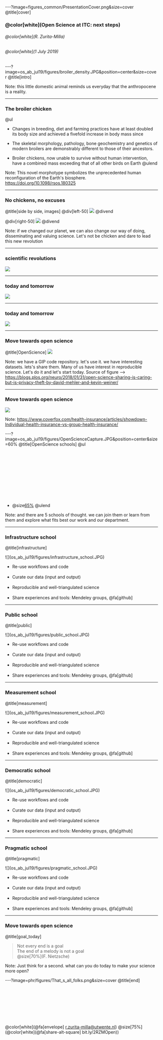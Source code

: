 ---?image=figures_common/PresentationCover.png&size=cover
@title[cover]
### @color[white](Open Science at ITC: next steps)
###### @color[white](R. Zurita-Milla)
###### @color[white](1 July 2019) 

---?image=os_ab_jul19/figures/broiler_density.JPG&position=center&size=cover
@title[intro]

Note: this little domestic animal reminds us everyday that the anthropocene is a reality.

---
### The broiler chicken 

@ul
- Changes in breeding, diet and farming practices have at least doubled its body size and achieved a fivefold increase in body mass since 

- The skeletal morphology, pathology, bone geochemistry and genetics of modern broilers are demonstrably different to those of their ancestors. 

- Broiler chickens, now unable to survive without human intervention, have a combined mass exceeding that of all other birds on Earth 
@ulend

Note: This novel morphotype symbolizes the unprecedented human reconfiguration of the Earth's biosphere. https://doi.org/10.1098/rsos.180325

---
### No chickens, no excuses  
@title[side by side, images]
@div[left-50]
![](os_ab_jul9/figures/broiler.jpg)
@divend

@div[right-50]
![](os_ab_jul9/figures/openscience_logo.png)
@divend

Note: if we changed our planet, we can also change our way of doing, disseminating and valuing science. Let's not be chicken and dare to lead this new revolution 

--- 
### scientific revolutions
![](os_ab_jul19/figures/cost_publishing.JPG)

---
### today and tomorrow
![](os_ab_jul19/figures/research_today_future.JPG)
 
---
### today and tomorrow
![](os_ab_jul19/figures/research_today_future2.JPG)
 
--- 
### Move towards open science 
@title[OpenScience]
![](phr/figures/OpenScience.png)

Note: we have a GIP code repository. let's use it. we have interesting datasets. lets's share them. Many of us have interest in reproducible science. Let's do it and let's start today. Source of figure --> https://blogs.plos.org/neuro/2018/01/31/open-science-sharing-is-caring-but-is-privacy-theft-by-david-mehler-and-kevin-weiner/

--- 
### Move towards open science 
![](os_ab_jul19/figures/individual_vs_family.jpg)

Note: https://www.coverfox.com/health-insurance/articles/showdown-Individual-health-insurance-vs-group-health-insurance/

---?image=os_ab_jul19/figures/OpenScienceCapture.JPG&position=center&size=60% 
@title[OpenScience schools]
@ul
<br><br><br><br><br><br><br><br><br><br><br>
- @size[65%](DOI:10.1007/978-3-319-00026-8_2)
@ulend

Note: and there are 5 schools of thought. we can join them or learn from them and explore what fits best our work and our department.
 
---
### Infrastructure school
@title[infrastructure]
<div class="left">
![](os_ab_jul19/figures/infrastructure_school.JPG)
</div>
<div class="right">
    <ul>
        <li>Re-use workflows and code</li>
        <br>
        <li>‎Curate our data (input and output)</li>
        <br>
        <li>Reproducible and well-triangulated science</li>
        <br>
        <li> Share experiences and tools: Mendeley groups, @fa[github] </li>
    </ul>
</div>

---
### Public school
@title[public]
<div class="left">
![](os_ab_jul19/figures/public_school.JPG)
</div>
<div class="right">
    <ul>
        <li>Re-use workflows and code</li>
        <br>
        <li>‎Curate our data (input and output)</li>
        <br>
        <li>Reproducible and well-triangulated science</li>
        <br>
        <li> Share experiences and tools: Mendeley groups, @fa[github] </li>
    </ul>
</div>

---
### Measurement school
@title[measurement]
<div class="left">
![](os_ab_jul19/figures/measurement_school.JPG)
</div>
<div class="right">
    <ul>
        <li>Re-use workflows and code</li>
        <br>
        <li>‎Curate our data (input and output)</li>
        <br>
        <li>Reproducible and well-triangulated science</li>
        <br>
        <li> Share experiences and tools: Mendeley groups, @fa[github] </li>
    </ul>
</div>

---
### Democratic school
@title[democratic]
<div class="left">
![](os_ab_jul19/figures/democratic_school.JPG)
</div>
<div class="right">
    <ul>
        <li>Re-use workflows and code</li>
        <br>
        <li>‎Curate our data (input and output)</li>
        <br>
        <li>Reproducible and well-triangulated science</li>
        <br>
        <li> Share experiences and tools: Mendeley groups, @fa[github] </li>
    </ul>
</div>

---
### Pragmatic school
@title[pragmatic]
<div class="left">
![](os_ab_jul19/figures/pragmatic_school.JPG)
</div>
<div class="right">
    <ul>
        <li>Re-use workflows and code</li>
        <br>
        <li>‎Curate our data (input and output)</li>
        <br>
        <li>Reproducible and well-triangulated science</li>
        <br>
        <li> Share experiences and tools: Mendeley groups, @fa[github] </li>
    </ul>
</div>

---
### Move towards open science 
@title[goal_today]
> Not every end is a goal <br>
> The end of a melody is not a goal <br>
> @size[70%](F. Nietzsche)

Note: Just think for a second. what can you do today to make your science more open? 

---?image=phr/figures/That_s_all_folks.png&size=cover
@title[end]
<br><br>
<br><br>
<br><br>
<br><br>
<br>
@color[white](@fa[envelope]  r.zurita-milla@utwente.nl)
@size[75%](@color[white](@fa[share-alt-square]  bit.ly/2RZMOpen))
